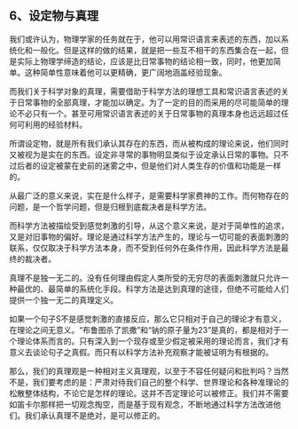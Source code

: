 <h2>6、设定物与真理</h2><p data-pid="ydAF8HzH">我们或许认为，物理学家的任务就在于，他可以用常识语言来表述的东西，加以系统化和一般化。但是这样的做的结果，就是把一些互不相干的东西集合在一起，但是实际上物理学缔造的结论，应该是比日常事物的结论相一致，同时，他更加简单。这种简单性意味着他可以更精确，更广阔地涵盖经验现象。</p><p data-pid="VNC1CUr9">而我们关于科学对象的真理，需要借助于科学方法的理想工具和常识语言表述的关于日常事物的全部真理，才能加以确定。为了一定的目的而采用的尽可能简单的理论不必只有一个。甚至可用常识语言表述的关于日常事物的真理本身也远远超过任何可利用的经验材料。</p><p data-pid="Y5mavnJu">所谓设定物，就是所有我们承认其存在的东西，而从被构成的理论来说，他们同时又被视为是实在的东西。设定非寻常的事物明显类似于设定承认日常的事物。只不过后者的设定被蒙在史前的迷雾之中，但是他们对人类生存的价值和功能是一样的。</p><p data-pid="6WaA006P">从最广泛的意义来说，实在是什么样子，是需要科学家费神的工作。而何物存在的问题，是一个哲学问题，但是归根到底裁决者是科学方法。</p><p data-pid="RF8lFpCF">而科学方法被描绘受到感觉刺激的引导，从这个意义来说，是对于简单性的追求，又是对旧事物的偏好。理论是通过科学方法产生的，理论与一切可能的表面刺激的联系，仅仅取决于科学方法本身，而不受到任何外在条件作用，因此科学方法是最终的裁决者。</p><p data-pid="IIJ_I6HS">真理不是独一无二的。没有任何理由假定人类所受的无穷尽的表面刺激就只允许一种最优的、最简单的系统化手段。科学方法是达到真理的途径，但绝不可能给人们提供一个独一无二的真理定义。</p><p data-pid="0nlED_cS">如果一个句子S不是感觉刺激的直接反应，那么它只相对于自己的理论才有意义，在理论之间无意义。“布鲁图杀了凯撒”和“钠的原子量为23”是真的，都是相对于一个理论体系而言的。只有深入到一个现存或至少假定被采用的理论而言，我们才有意义去谈论句子之真假。而只有以科学方法补充观察才能被证明为有根据的。</p><p data-pid="t30gfU5H">那么，我们的真理观是一种相对主义真理观，以至于不容任何疑问和批判吗？当然不是，我们要考虑的是：严肃对待我们自己的整个科学、世界理论和各种准理论的松散整体结构，不论它是怎样的理论。这并不否定理论可以被修正。我们并不需要如笛卡尔那样把一切观念掏空，而是基于现有观念，不断地通过科学方法改进他们。我们承认真理不是绝对，是可以修正的。</p><p></p>